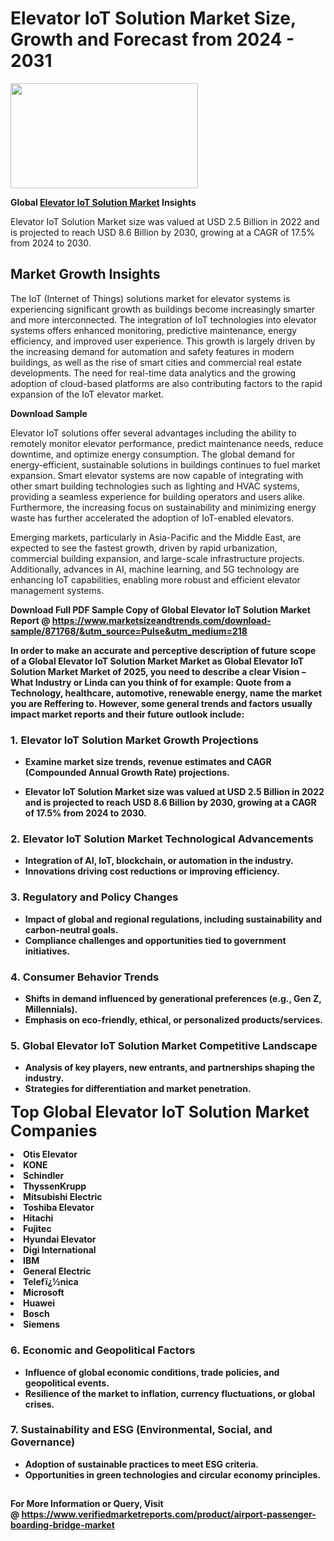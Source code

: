<H1>Elevator IoT Solution Market Size, Growth and Forecast from 2024 - 2031</H1><img class="aligncenter size-medium wp-image-584254" src="https://thirdeyenews.in/wp-content/uploads/2024/09/Global-Market-Research-300x168.jpeg" alt="" width="300" height="168" /><p><strong>Global&nbsp;<a href="https://www.marketsizeandtrends.com/download-sample/871768/&amp;utm_source=Pulse&amp;utm_medium=218">Elevator IoT Solution Market</a> Insights</strong></p><p>Elevator IoT Solution Market size was valued at USD 2.5 Billion in 2022 and is projected to reach USD 8.6 Billion by 2030, growing at a CAGR of 17.5% from 2024 to 2030.</p><p><h2>Market Growth Insights</h2> <p>The IoT (Internet of Things) solutions market for elevator systems is experiencing significant growth as buildings become increasingly smarter and more interconnected. The integration of IoT technologies into elevator systems offers enhanced monitoring, predictive maintenance, energy efficiency, and improved user experience. This growth is largely driven by the increasing demand for automation and safety features in modern buildings, as well as the rise of smart cities and commercial real estate developments. The need for real-time data analytics and the growing adoption of cloud-based platforms are also contributing factors to the rapid expansion of the IoT elevator market.</p> <p><strong>Download Sample</strong></p> <p>Elevator IoT solutions offer several advantages including the ability to remotely monitor elevator performance, predict maintenance needs, reduce downtime, and optimize energy consumption. The global demand for energy-efficient, sustainable solutions in buildings continues to fuel market expansion. Smart elevator systems are now capable of integrating with other smart building technologies such as lighting and HVAC systems, providing a seamless experience for building operators and users alike. Furthermore, the increasing focus on sustainability and minimizing energy waste has further accelerated the adoption of IoT-enabled elevators.</p> <p>Emerging markets, particularly in Asia-Pacific and the Middle East, are expected to see the fastest growth, driven by rapid urbanization, commercial building expansion, and large-scale infrastructure projects. Additionally, advances in AI, machine learning, and 5G technology are enhancing IoT capabilities, enabling more robust and efficient elevator management systems.</p> <p><strong></p><p><span class=""><strong>Download Full PDF Sample Copy of Global Elevator IoT Solution Market Report</strong> @ <a href="https://www.marketsizeandtrends.com/download-sample/871768/&amp;utm_source=Pulse&amp;utm_medium=218" target="_blank">https://www.marketsizeandtrends.com/download-sample/871768/&amp;utm_source=Pulse&amp;utm_medium=218</a></span></p><p>In order to make an accurate and perceptive description of future scope of a Global&nbsp;Elevator IoT Solution Market Market as Global&nbsp;Elevator IoT Solution Market Market of 2025, you need to describe a clear Vision &ndash; What Industry or Linda can you think of for example: Quote from a Technology, healthcare, automotive, renewable energy, name the market you are Reffering to. However, some general trends and factors usually impact market reports and their future outlook include:</p><h3>1.&nbsp;<strong>Elevator IoT Solution Market Growth Projections</strong></h3><ul><li>Examine market size trends, revenue estimates and CAGR (Compounded Annual Growth Rate) projections.</li><li><p>Elevator IoT Solution Market size was valued at USD 2.5 Billion in 2022 and is projected to reach USD 8.6 Billion by 2030, growing at a CAGR of 17.5% from 2024 to 2030.</p></li></ul><h3>2.&nbsp;<strong>Elevator IoT Solution Market Technological Advancements</strong></h3><ul><li>Integration of AI, IoT, blockchain, or automation in the industry.</li><li>Innovations driving cost reductions or improving efficiency.</li></ul><h3>3.&nbsp;<strong>Regulatory and Policy Changes</strong></h3><ul><li>Impact of global and regional regulations, including sustainability and carbon-neutral goals.</li><li>Compliance challenges and opportunities tied to government initiatives.</li></ul><h3>4.&nbsp;<strong>Consumer Behavior Trends</strong></h3><ul><li>Shifts in demand influenced by generational preferences (e.g., Gen Z, Millennials).</li><li>Emphasis on eco-friendly, ethical, or personalized products/services.</li></ul><h3>5.&nbsp;<strong>Global Elevator IoT Solution Market Competitive Landscape</strong></h3><ul><li>Analysis of key players, new entrants, and partnerships shaping the industry.</li><li>Strategies for differentiation and market penetration.</li></ul><p data-pm-slice="1 1 []"><span style="color: inherit; font-family: inherit; font-size: 25px;">Top Global Elevator IoT Solution Market Companies</span></p><div class="" data-test-id=""><p><li>Otis Elevator</li><li> KONE</li><li> Schindler</li><li> ThyssenKrupp</li><li> Mitsubishi Electric</li><li> Toshiba Elevator</li><li> Hitachi</li><li> Fujitec</li><li> Hyundai Elevator</li><li> Digi International</li><li> IBM</li><li> General Electric</li><li> Telefï¿½nica</li><li> Microsoft</li><li> Huawei</li><li> Bosch</li><li> Siemens</li></p></div><h3>6.&nbsp;<strong>Economic and Geopolitical Factors</strong></h3><ul><li>Influence of global economic conditions, trade policies, and geopolitical events.</li><li>Resilience of the market to inflation, currency fluctuations, or global crises.</li></ul><h3>7.&nbsp;<strong>Sustainability and ESG (Environmental, Social, and Governance)</strong></h3><ul><li>Adoption of sustainable practices to meet ESG criteria.</li><li>Opportunities in green technologies and circular economy principles.</li></ul><h2><strong style="font-size: 14px;">For More Information or Query, Visit @&nbsp;</strong><a style="background-color: #ffffff; font-size: 14px;" href="https://www.marketsizeandtrends.com/report/elevator-iot-solution-market/" target="_blank">https://www.verifiedmarketreports.com/product/airport-passenger-boarding-bridge-market</a></h2>
